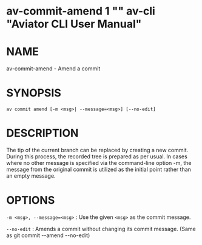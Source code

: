 # av-commit-amend 1 "" av-cli "Aviator CLI User Manual"

# NAME

av-commit-amend - Amend a commit

# SYNOPSIS

`av commit amend [-m <msg>| --message=<msg>] [--no-edit]`

# DESCRIPTION

The tip of the current branch can be replaced by creating a new commit. During
this process, the recorded tree is prepared as per usual. In cases where no
other message is specified via the command-line option -m, the message from the
original commit is utilized as the initial point rather than an empty message.

# OPTIONS

`-m <msg>, --message=<msg>`
: Use the given `<msg>` as the commit message.

`--no-edit`
: Amends a commit without changing its commit message. (Same as git commit
  --amend --no-edit)

